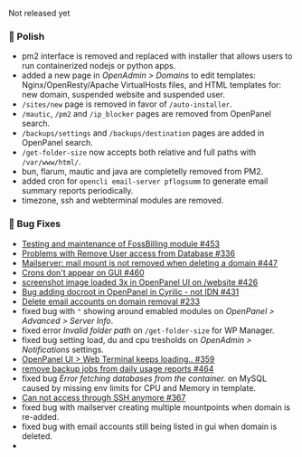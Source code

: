 Not released yet

### 💅 Polish
- pm2 interface is removed and replaced with installer that allows users to run containerized nodejs or python apps.
- added a new page in *OpenAdmin > Domains* to edit templates: Nginx/OpenResty/Apache VirtualHosts files, and HTML templates for: new domain, suspended website and suspended user.
- `/sites/new` page is removed in favor of `/auto-installer`.
- `/mautic`, `/pm2` and `/ip_blocker` pages are removed from OpenPanel search.
- `/backups/settings` and `/backups/destination` pages are added in OpenPanel search.
- `/get-folder-size` now accepts both relative and full paths with `/var/www/html/`.
- bun, flarum, mautic and java are completelly removed from PM2.
- added cron for `opencli email-server pflogsumm` to generate email summary reports periodically.
- timezone, ssh and webterminal modules are removed.

### 🐛 Bug Fixes
- [Testing and maintenance of FossBilling module #453](https://github.com/stefanpejcic/OpenPanel/issues/453)
- [Problems with Remove User access from Database #336](https://github.com/stefanpejcic/OpenPanel/issues/336)
- [Mailserver: mail mount is not removed when deleting a domain #447](https://github.com/stefanpejcic/OpenPanel/issues/447)
- [Crons don't appear on GUI #460](https://github.com/stefanpejcic/OpenPanel/issues/460)
- [screenshot image loaded 3x in OpenPanel UI on /website #426](https://github.com/stefanpejcic/OpenPanel/issues/426)
- [Bug adding docroot in OpenPanel in Cyrilic - not IDN #431](https://github.com/stefanpejcic/OpenPanel/issues/431)
- [Delete email accounts on domain removal #233](https://github.com/stefanpejcic/OpenPanel/issues/233)
- fixed bug with `"` showing around emabled modules on *OpenPanel > Advanced > Server Info*.
- fixed error *Invalid folder path* on `/get-folder-size` for WP Manager.
- fixed bug setting load, du and cpu tresholds on *OpenAdmin > Notifications* settings.
- [OpenPanel UI > Web Terminal keeps loading.. #359](https://github.com/stefanpejcic/OpenPanel/issues/359)
- [remove backup jobs from daily usage reports #464](https://github.com/stefanpejcic/OpenPanel/issues/464)
- fixed bug *Error fetching databases from the container.* on MySQL caused by missing env limits for CPU and Memory in template.
- [Can not access through SSH anymore #367](https://github.com/stefanpejcic/OpenPanel/issues/367)
- fixed bug with mailserver creating multiple mountpoints when domain is re-added.
- fixed bug with email accounts still being listed in gui when domain is deleted.
- 

